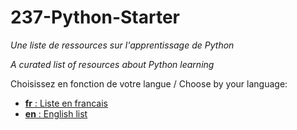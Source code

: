 # 237-Python-Starter

*Une liste de ressources sur l'apprentissage de Python*

*A curated list of resources about Python learning* 

Choisissez en fonction de votre langue / Choose by your language:
- [**fr** : Liste en francais](https://github.com/Sanix-Darker/237-Python-Starter/blob/master/README-fr.md)
- [**en** : English list](https://github.com/Sanix-Darker/237-Python-Starter/blob/master/README-en.md)
